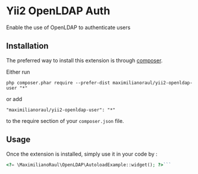 Yii2 OpenLDAP Auth
==================
Enable the use of OpenLDAP to authenticate users

Installation
------------

The preferred way to install this extension is through [composer](http://getcomposer.org/download/).

Either run

```
php composer.phar require --prefer-dist maximilianoraul/yii2-openldap-user "*"
```

or add

```
"maximilianoraul/yii2-openldap-user": "*"
```

to the require section of your `composer.json` file.


Usage
-----

Once the extension is installed, simply use it in your code by  :

```php
<?= \MaximilianoRaul\OpenLDAP\AutoloadExample::widget(); ?>```